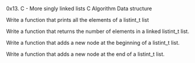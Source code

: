 0x13. C - More singly linked lists
C
Algorithm
Data structure


Write a function that prints all the elements of a listint_t list



Write a function that returns the number of elements in a linked listint_t list.





Write a function that adds a new node at the beginning of a listint_t list.




Write a function that adds a new node at the end of a listint_t list.
